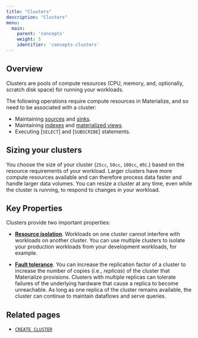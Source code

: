 ```yaml
---
title: "Clusters"
description: "Clusters"
menu:
  main:
    parent: 'concepts'
    weight: 5
    identifier: 'concepts-clusters'
---
```


## Overview

Clusters are pools of compute resources (CPU, memory, and, optionally, scratch
disk space) for running your workloads.

The following operations require compute resources in Materialize, and so need
to be associated with a cluster:

- Maintaining [sources](/concepts/sources/) and [sinks](/concepts/sinks/).
- Maintaining [indexes](/concepts/indexes/) and [materialized
  views](/concepts/views/#materialized-views).
- Executing [`SELECT`] and [`SUBSCRIBE`] statements.

## Sizing your clusters

You choose the size of your cluster (`25cc`, `50cc`, `100cc`, etc.) based on
the resource requirements of your workload. Larger clusters have more compute
resources available and can therefore process data faster and handle larger data
volumes. You can resize a cluster at any time, even while the cluster is
running, to respond to changes in your workload.

## Key Properties

Clusters provide two important properties:

  * [**Resource isolation**](/sql/create-cluster#resource-isolation). Workloads
    on one cluster cannot interfere with workloads on another cluster. You can
    use multiple clusters to isolate your production workloads from your
    development workloads, for example.

  * [**Fault tolerance**](/sql/create-cluster#replication-factor). You can
    increase the replication factor of a cluster to increase the number of
    copies (i.e., _replicas_) of the cluster that Materialize provisions.
    Clusters with multiple replicas can tolerate failures of the underlying
    hardware that cause a replica to become unreachable. As long as one replica
    of the cluster remains available, the cluster can continue to maintain
    dataflows and serve queries.

## Related pages

- [`CREATE CLUSTER`](/sql/create-cluster)
